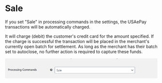 # Sale

If you set "Sale" in processing commands in the settings, the USAePay transactions will be automatically charged.

It will charge (debit) the customer's credit card for the amount specified. If the charge is successful the transaction will be placed in the merchant's currently open batch for settlement. As long as the merchant has their batch set to autoclose, no further action is required to capture these funds.

 ![](_media/processing_command1.png)